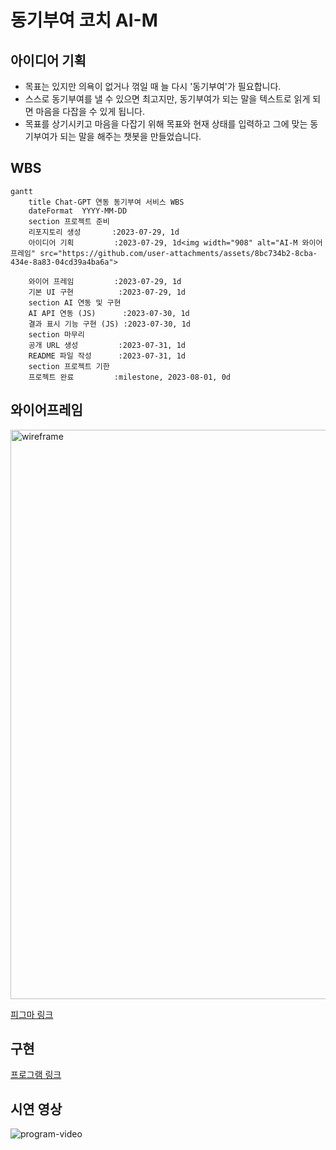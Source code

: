 # 동기부여 코치 AI-M

## 아이디어 기획
- 목표는 있지만 의욕이 없거나 꺾일 때 늘 다시 '동기부여'가 필요합니다.
- 스스로 동기부여를 낼 수 있으면 최고지만, 동기부여가 되는 말을 텍스트로 읽게 되면 마음을 다잡을 수 있게 됩니다.
- 목표를 상기시키고 마음을 다잡기 위해 목표와 현재 상태를 입력하고 그에 맞는 동기부여가 되는 말을 해주는 챗봇을 만들었습니다.

## WBS
```mermaid
gantt
    title Chat-GPT 연동 동기부여 서비스 WBS
    dateFormat  YYYY-MM-DD
    section 프로젝트 준비
    리포지토리 생성       :2023-07-29, 1d
    아이디어 기획         :2023-07-29, 1d<img width="908" alt="AI-M 와이어프레임" src="https://github.com/user-attachments/assets/8bc734b2-8cba-434e-8a83-04cd39a4ba6a">

    와이어 프레임         :2023-07-29, 1d
    기본 UI 구현          :2023-07-29, 1d
    section AI 연동 및 구현
    AI API 연동 (JS)      :2023-07-30, 1d
    결과 표시 기능 구현 (JS) :2023-07-30, 1d
    section 마무리
    공개 URL 생성         :2023-07-31, 1d
    README 파일 작성      :2023-07-31, 1d
    section 프로젝트 기한
    프로젝트 완료         :milestone, 2023-08-01, 0d
```

## 와이어프레임
<img width="911" alt="wireframe" src="https://github.com/user-attachments/assets/e39dd143-bf47-42e6-9825-f68a19d53aff">

[피그마 링크](https://www.figma.com/design/pJDMri393hCWavvNmTVN0E/AIM?node-id=0-1&t=GxYUCK5Ys65OCrY9-1)

## 구현
[프로그램 링크](https://donggyu-kim1.github.io/AI-motivation/)

## 시연 영상
![program-video](https://github.com/user-attachments/assets/ed346331-566e-4d94-b4b6-9b2e90e15407)
